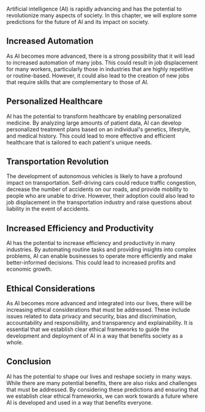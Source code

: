 
Artificial intelligence (AI) is rapidly advancing and has the potential to revolutionize many aspects of society. In this chapter, we will explore some predictions for the future of AI and its impact on society.

Increased Automation
--------------------

As AI becomes more advanced, there is a strong possibility that it will lead to increased automation of many jobs. This could result in job displacement for many workers, particularly those in industries that are highly repetitive or routine-based. However, it could also lead to the creation of new jobs that require skills that are complementary to those of AI.

Personalized Healthcare
-----------------------

AI has the potential to transform healthcare by enabling personalized medicine. By analyzing large amounts of patient data, AI can develop personalized treatment plans based on an individual's genetics, lifestyle, and medical history. This could lead to more effective and efficient healthcare that is tailored to each patient's unique needs.

Transportation Revolution
-------------------------

The development of autonomous vehicles is likely to have a profound impact on transportation. Self-driving cars could reduce traffic congestion, decrease the number of accidents on our roads, and provide mobility to people who are unable to drive. However, their adoption could also lead to job displacement in the transportation industry and raise questions about liability in the event of accidents.

Increased Efficiency and Productivity
-------------------------------------

AI has the potential to increase efficiency and productivity in many industries. By automating routine tasks and providing insights into complex problems, AI can enable businesses to operate more efficiently and make better-informed decisions. This could lead to increased profits and economic growth.

Ethical Considerations
----------------------

As AI becomes more advanced and integrated into our lives, there will be increasing ethical considerations that must be addressed. These include issues related to data privacy and security, bias and discrimination, accountability and responsibility, and transparency and explainability. It is essential that we establish clear ethical frameworks to guide the development and deployment of AI in a way that benefits society as a whole.

Conclusion
----------

AI has the potential to shape our lives and reshape society in many ways. While there are many potential benefits, there are also risks and challenges that must be addressed. By considering these predictions and ensuring that we establish clear ethical frameworks, we can work towards a future where AI is developed and used in a way that benefits everyone.

